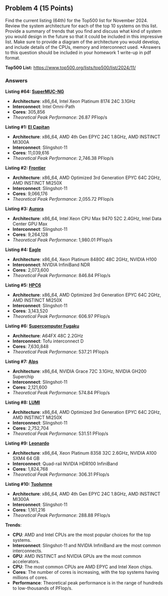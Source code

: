 ## Problem 4 (15 Points)

Find the current listing (64th) for the Top500 list for November 2024. Review the system architecture for each of the top 10 systems on this list. Provide a summary of trends that you find and discuss what kind of system you would design in the future so that it could be included in this impressive list. Make sure to provide a diagram of the architecture you would develop, and include details of the CPUs, memory and interconnect used. \*Answers to this question should be included in your homework 1 write-up in pdf format.

**Top500 List:** https://www.top500.org/lists/top500/list/2024/11/

### Answers

**Listing #64: [SuperMUC-NG](https://www.top500.org/system/179566/)**

- **Architecture**: x86_64, Intel Xeon Platinum 8174 24C 3.1GHz
- **Interconnect**: Intel Omni-Path
- **Cores**: 305,856
- _Theoretical Peak Performance_: 26.87 PFlop/s

**Listing #1: [El Capitan](https://www.top500.org/system/180307/)**

- **Architecture**: x86_64, AMD 4th Gen EPYC 24C 1.8GHz, AMD INSTINCT MI300A
- **Interconnect**: Slingshot-11
- **Cores**: 11,039,616
- _Theoretical Peak Performance_: 2,746.38 PFlop/s

**Listing #2: [Frontier](https://www.top500.org/system/180047/)**

- **Architecture**: x86_64, AMD Optimized 3rd Generation EPYC 64C 2GHz, AMD INSTINCT MI250X
- **Interconnect**: Slingshot-11
- **Cores**: 9,066,176
- _Theoretical Peak Performance_: 2,055.72 PFlop/s

**Listing #3: [Aurora](https://www.top500.org/system/180183/)**

- **Architecture**: x86_64, Intel Xeon CPU Max 9470 52C 2.4GHz, Intel Data Center GPU Max
- **Interconnect**: Slingshot-11
- **Cores**: 9,264,128
- _Theoretical Peak Performance_: 1,980.01 PFlop/s

**Listing #4: [Eagle](https://www.top500.org/system/180236/)**

- **Architecture**: x86_64, Xeon Platinum 8480C 48C 2GHz, NVIDIA H100
- **Interconnect**: NVIDIA InfiniBand NDR
- **Cores**: 2,073,600
- _Theoretical Peak Performance_: 846.84 PFlop/s

**Listing #5: [HPC6](https://www.top500.org/system/180315/)**

- **Architecture**: x86_64, AMD Optimized 3rd Generation EPYC 64C 2GHz, AMD INSTINCT MI250X
- **Interconnect**: Slingshot-11
- **Cores**: 3,143,520
- _Theoretical Peak Performance_: 606.97 PFlop/s

**Listing #6: [Supercomputer Fugaku](https://www.top500.org/system/179807/)**

- **Architecture**: A64FX 48C 2.2GHz
- **Interconnect**: Tofu interconnect D
- **Cores**: 7,630,848
- _Theoretical Peak Performance_: 537.21 PFlop/s

**Listing #7: [Alps](https://www.top500.org/system/180259/)**

- **Architecture**: x86_64, NVIDIA Grace 72C 3.1GHz, NVIDIA GH200 Superchip
- **Interconnect**: Slingshot-11
- **Cores**: 2,121,600
- _Theoretical Peak Performance_: 574.84 PFlop/s

**Listing #8: [LUMI](https://www.top500.org/system/180048/)**

- **Architecture**: x86_64, AMD Optimized 3rd Generation EPYC 64C 2GHz, AMD INSTINCT MI250X
- **Interconnect**: Slingshot-11
- **Cores**: 2,752,704
- _Theoretical Peak Performance_: 531.51 PFlop/s

**Listing #9: [Leonardo](https://www.top500.org/system/180128//)**

- **Architecture**: x86_64, Xeon Platinum 8358 32C 2.6GHz, NVIDIA A100 SXM4 64 GB
- **Interconnect**: Quad-rail NVIDIA HDR100 InfiniBand
- **Cores**: 1,824,768
- _Theoretical Peak Performance_: 306.31 PFlop/s

**Listing #10: [Tuolumne](https://www.top500.org/system/180308/)**

- **Architecture**: x86_64, AMD 4th Gen EPYC 24C 1.8GHz, AMD INSTINCT MI300A
- **Interconnect**: Slingshot-11
- **Cores**: 1,161,216
- _Theoretical Peak Performance_: 288.88 PFlop/s

**Trends**:

- **CPU**: AMD and Intel CPUs are the most popular choices for the top systems.
- **Interconnect**: Slingshot-11 and NVIDIA InfiniBand are the most common interconnects.
- **GPU**: AMD INSTINCT and NVIDIA GPUs are the most common accelerators.
- **CPU**: The most common CPUs are AMD EPYC and Intel Xeon chips.
- **Cores**: The number of cores is increasing, with the top systems having millions of cores.
- **Performance**: Theoretical peak performance is in the range of hundreds to low-thousands of PFlop/s.
